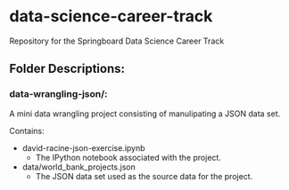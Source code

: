 # data-science-career-track
Repository for the Springboard Data Science Career Track


## Folder Descriptions:

### data-wrangling-json/:
  A mini data wrangling project consisting of manulipating a JSON data set. 
  
  Contains:
* david-racine-json-exercise.ipynb
  * The IPython notebook associated with the project.
* data/world_bank_projects.json
  * The JSON data set used as the source data for the project.
  
